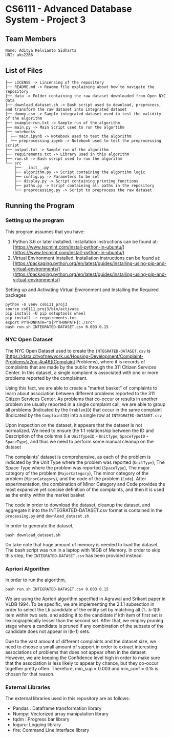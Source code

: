 # CS6111 - Advanced Database System - Project 3

## Team Members
```
Name: Aditya Kelvianto Sidharta
UNI: aks2266
```

## List of Files
```
├── LICENSE -> Lincensing of the repository
├── README.md -> Readme file explaining about how to navigate the repository
├── data -> Folder containing the raw dataset downloaded from Open NYC data
├── download_dataset.sh -> Bash script used to download, preprocess, and transform the raw dataset into integrated dataset
├── dummy.csv -> Sample integrated dataset used to test the validity of the algorithm
├── example-run.txt -> Sample run of the algorithm
├── main.py -> Main Script used to run the algortihm
├── notebooks
│ ├── main.ipynb -> Notebook used to test the algorithm
│ └── preprocessing.ipynb -> Notebook used to test the preprocessing script
├── output.txt -> Sample run of the algorithm
├── requirements.txt -> Library used in this algorithm
├── run.sh -> Bash script used to run the algorithm
└── src
    ├── __init__.py
    ├── algorithm.py -> Script containing the algortihm logic
    ├── config.py -> Parameters to be set
    ├── display.py -> Script containing printing functions
    ├── paths.py -> Script containing all paths in the repository
    └── preprocessing.py -> Script to preprocess the raw dataset
```

## Running the Program

### Setting up the program

This program assumes that you have:

1. Python 3.6 or later installed. Installation instructions can be found at: [https://www.tecmint.com/install-python-in-ubuntu/](https://www.tecmint.com/install-python-in-ubuntu/)
2. Virtual Environment Installed. Installation instructions can be found at: [https://packaging.python.org/en/latest/guides/installing-using-pip-and-virtual-environments/](https://packaging.python.org/en/latest/guides/installing-using-pip-and-virtual-environments/)

Setting up and Activating Virtual Environment and Installing the Required packages
```
python -m venv cs6111_proj3
source cs6111_proj3/bin/activate
pip install -U pip setuptools wheel
pip install -r requirements.txt
export PYTHONPATH="${PYTHONPATH}:./src"
bash run.sh INTEGRATED-DATASET.csv 0.003 0.15 
```

### NYC Open Dataset

The NYC Open Dataset used to create the `INTEGRATED-DATASET.csv` is [https://data.cityofnewyork.us/Housing-Development/Complaint-Problems/a2nx-4u46](Complaint Problems), 
where it is records of complaints that are made by the public through the 311 Citizen Services Center. 
In this dataset, a single complaint is associated with one or more problems reported by the complainant.

Using this fact, we are able to create a "market basket" of complaints to learn about association between different problems reported to the 311 Citizen Services Center.
As problems that co-occur or results in another problem are usually reported in a single complaint call, we are able to group all problems (Indicated by the `ProblemID`)
that occur in the same complaint (Indicated by the `ComplaintID`) into a single row at `INTEGRATED-DATASET.csv`

Upon inspection on the dataset, it appears that the dataset is not normalized. We need to ensure the 1:1 relationship
between the ID and Description of the columns (i.e `UnitTypeID` - `UnitType`, `SpaceTypeID` - `SpaceType`), and thus 
we need to perform some manual cleanup on the dataset

The complaints' dataset is comprehensive, as each of the problem is indicated by the Unit Type where the problem was reported (`UnitType`), The Space Type where the problem 
was reported (`SpaceType`), The major category of the problem (`MajorCategory`), The minor category of the problem (`MinorCategory`), and the code of the problem (`Code`). After experimentation,
the combination of Minor Category and Code provides the most expansive yet concise definition of the complaints, and then it is used as the entity within the market basket

The code in order to download the dataset, cleanup the dataset, and aggregate it into the INTEGRATED-DATASET.csv format is contained in the `processing.py` and `download_dataset.sh`

In order to generate the dataset,

```
bash download_dataset.sh
```

Do take note that huge amount of memory is needed to load the dataset. The bash script was run in a laptop with 16GB of Memory. In order to skip this step,
the `INTEGRATED-DATASET.csv` has been provided instead.

### Apriori Algorithm

In order to run the algorithm,

```
bash run.sh INTEGRATED-DATASET.csv 0.003 0.15
```

We are using the Apriori algorithm specified in Agrawal and Srikant paper in VLDB 1994. To be specific, we are implementing the 2.1.1 subsection in order to 
select the Lk candidate of the entity set by matching all (1...k-1)th item within two sets, and adding it to the candidate if kth item of first set is lexicographically lesser than the second set. 
After that, we employ pruning stage where a candidate is pruned if any combination of the subsets of the candidate does not appear in l(k-1) sets. 

Due to the vast amount of different complaints and the dataset size, we need to choose a small amount of support in order to extract interesting associations of problems that 
does not appear often in the dataset. However, we are keeping the Confidence level high in order to make sure that the association is less likely to appear by chance, but they co-occur together pretty often. Therefore,
min_sup = 0.003 and min_conf = 0.15 is chosen for that reason.

### External Libraries

The external libraries used in this repository are as follows:

- Pandas : Dataframe transformation library
- Numpy: Vectorized array manipulation library
- tqdm : Progress bar library
- loguru: Logging library
- fire: Command Line Interface library